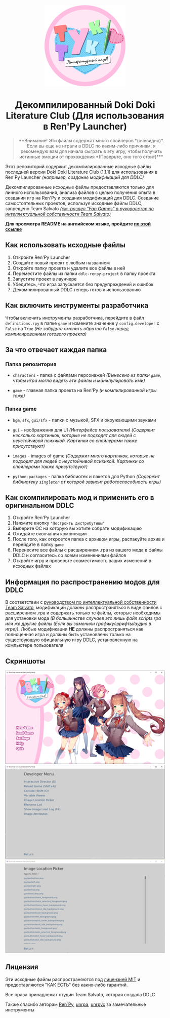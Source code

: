 <div align="center">
 <img src="https://raw.githubusercontent.com/SecondThundeR/DokiDoki-RenPy/your-reality/readme_files/logos/ddlc_logo_ru.png" width="256px" height="256px" alt="DDLC-Logo">

 <h1>Декомпилированный Doki Doki Literature Club (Для использования в Ren'Py Launcher)</h1>

 <blockquote>**Внимание! Эти файлы содержат много спойлеров *(очевидно)*. Если вы еще не играли в DDLC по каким-либо причинам, я рекомендую вам для начала сыграть в эту игру, чтобы получить истинные эмоции от прохождения *(Поверьте, оно того стоит)***</blockquote>
</div>

Этот репозиторий содержит декомпилированные исходные файлы последней версии Doki Doki Literature Club (1.1.1) для использования в Ren'Py Launcher *(например, создание модификаций для DDLC)*

Декомпилированные исходные файлы предоставляются только для личного использования, анализа файлов с целью получения опыта в создании игр на Ren'Py и создания модификаций для DDLC. Создание самостоятельных проектов, используя исходные файлы DDLC, запрещено Team Salvato [*(см. раздел "Fan Games" в руководстве по интеллектуальной собственности Team Salvato)*](http://teamsalvato.com/ip-guidelines/)

**Для просмотра README на английском языке, пройдите [по этой ссылке](https://github.com/SecondThundeR/DokiDoki-RenPy/blob/your-reality/README.md)**

## Как использовать исходные файлы

1. Откройте Ren'Py Launcher
2. Создайте новый проект с любым названием
3. Откройте папку проекта и удалите все файлы в ней
4. Переместите файлы из папки `ddlc-renpy-project` в папку проекта
5. Запустите проект в лаунчере
6. Убедитесь, что игра запускается без предупреждений и ошибок
7. Декомпилированный DDLC теперь готов к использованию

## Как включить инструменты разработчика

Чтобы включить инструменты разработчика, перейдите в файл `definitions.rpy` в папке `game` и измените значение у `config.developer` с `False` на `True` *(Не забудьте сменить обратно `False` перед компилированием готового проекта)*

## За что отвечает каждая папка

### Папка репозитория

- `characters` - папка с файлами персонажей *(Вынесено из папки `game`, чтобы игра могла видеть эти файлы и манипулировать ими)*

- `game` - главная папка проекта на Ren'Py *(и компилированной игры тоже)*

### Папка game

- `bgm`, `sfx`, `gui/sfx` - папки с музыкой, SFX и окружающими звуками

- `gui` - изображения для UI *(Интерфейса пользователя)* *(Содержит несколько картинкок, которые не подходят для людей с неустойчивой психикой. Картинки со спойлерами также присутствуют)*

- `images` - images of game *(Содержит много картинкок, которые не подходят для людей с неустойчивой психикой. Картинки со спойлерами также присутствуют)*

- `python-packages` - папка библиотек и пакетов для Python *(Содержит библиотеку `singleton` от которой зависит работоспособность игры)*

## Как скомпилировать мод и применить его в оригинальном DDLC

1. Откройте Ren'Py Launcher
2. Нажмите кнопку `"Построить дистрибутивы"`
3. Выберите ОС на которую вы хотите собрать модификацию
4. Ожидайте окончания компиляции
5. После того, как откроется папка с архивом игры, распакуйте архив и перейдите в папку `game`
6. Перенесите все файлы с расширением .rpa из вашего мода в файлы DDLC и согласитесь со всеми изменениями файлов
7. Откройте игру и проверьте совместимость ваших изменений в исходных файлах

## Информация по распространению модов для DDLC

В соответствии с [руководством по интеллектуальной собственности Team Salvato](http://teamsalvato.com/ip-guidelines/), модификации должны распространяться в виде файлов с расширением .rpa и содержать только те файлы, которые необходимы для установки мода *(В большинстве случаев это лишь файл scripts.rpa или же другие файлы (Если вы заменили графику/шрифты/аудио в игре))*. Любые модификации **НЕ** должны распространяться как полноценная игра и должны быть установлены только на существующую официальную игру DDLC, установленную на компьютере пользователя

## Скриншоты

<div align="center">
 <img src="https://raw.githubusercontent.com/SecondThundeR/DokiDoki-RenPy/your-reality/readme_files/screenshots/main_menu.png" alt="DDLC with edited name">

 <img src="https://raw.githubusercontent.com/SecondThundeR/DokiDoki-RenPy/your-reality/readme_files/screenshots/dev_menu.png" alt="Developer Tools Screenshot">

 <img src="https://raw.githubusercontent.com/SecondThundeR/DokiDoki-RenPy/your-reality/readme_files/screenshots/image_loc_picker.png" alt="Image Location Picker Screenshot">
</div>

## Лицензия

Эти исходные файлы распространяются под [лицензией MIT](https://github.com/SecondThundeR/DokiDoki-RenPy/blob/your-reality/LICENSE) и предоставляются "КАК ЕСТЬ" без каких-либо гарантий.

Все права принадлежат студии Team Salvato, которая создала DDLC

Также спасибо авторам [Ren`Py](https://github.com/renpy/renpy), [unrpa](https://github.com/Lattyware/unrpa), [unrpyc](https://github.com/CensoredUsername/unrpyc) за замечательные инструменты
